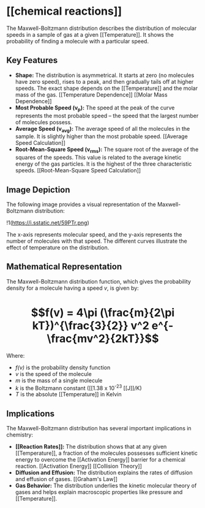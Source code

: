 # [[chemical reactions]]
The Maxwell-Boltzmann distribution describes the distribution of molecular speeds in a sample of gas at a given [[Temperature]].  It shows the probability of finding a molecule with a particular speed.

## Key Features

* **Shape:** The distribution is asymmetrical.  It starts at zero (no molecules have zero speed), rises to a peak, and then gradually tails off at higher speeds.  The exact shape depends on the [[Temperature]] and the molar mass of the gas. [[Temperature Dependence]] [[Molar Mass Dependence]]
* **Most Probable Speed (v<sub>p</sub>):** The speed at the peak of the curve represents the most probable speed – the speed that the largest number of molecules possess.
* **Average Speed (v<sub>avg</sub>):** The average speed of all the molecules in the sample.  It is slightly higher than the most probable speed. [[Average Speed Calculation]]
* **Root-Mean-Square Speed (v<sub>rms</sub>):** The square root of the average of the squares of the speeds. This value is related to the average kinetic energy of the gas particles. It is the highest of the three characteristic speeds. [[Root-Mean-Square Speed Calculation]]

## Image Depiction

The following image provides a visual representation of the Maxwell-Boltzmann distribution:

!1(https://i.sstatic.net/59PTr.png)

The x-axis represents molecular speed, and the y-axis represents the number of molecules with that speed.  The different curves illustrate the effect of temperature on the distribution.

## Mathematical Representation

The Maxwell-Boltzmann distribution function, which gives the probability density for a molecule having a speed *v*, is given by:

# $$f(v) = 4\pi (\frac{m}{2\pi kT})^{\frac{3}{2}} v^2 e^{-\frac{mv^2}{2kT}}$$


Where:

* *f(v)* is the probability density function
* *v* is the speed of the molecule
* *m* is the mass of a single molecule
* *k* is the Boltzmann constant ([[1.38 x 10<sup>-23</sup> [[J]]/K)
* *T* is the absolute [[Temperature]] in Kelvin

## Implications

The Maxwell-Boltzmann distribution has several important implications in chemistry:

* **[[Reaction Rates]]:**  The distribution shows that at any given [[Temperature]], a fraction of the molecules possesses sufficient kinetic energy to overcome the [[Activation Energy]] barrier for a chemical reaction. [[Activation Energy]] [[Collision Theory]]
* **Diffusion and Effusion:** The distribution explains the rates of diffusion and effusion of gases. [[Graham's Law]]
* **Gas Behavior:**  The distribution underlies the kinetic molecular theory of gases and helps explain macroscopic properties like pressure and [[Temperature]].


